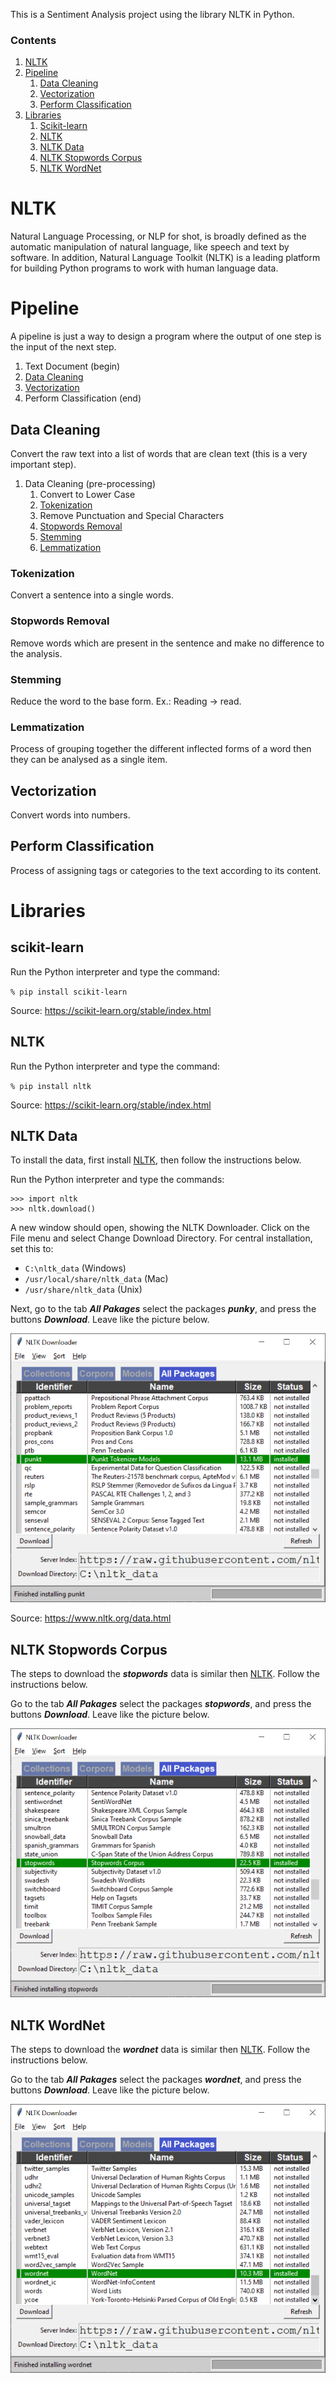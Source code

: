 This is a Sentiment Analysis project using the library NLTK in Python.

### Contents

1. [NLTK](#NLTK)
1. [Pipeline](#pipeline)
    1. [Data Cleaning](#Data-Cleaning)
    1. [Vectorization](#Vectorization)
    1. [Perform Classification](#Perform-Classification)
1. [Libraries](#libraries)
    1. [Scikit-learn](#scikit-learn)
    1. [NLTK](#nltk)
    1. [NLTK Data](#nltk-data)
    1. [NLTK Stopwords Corpus](#nltk-stopwords-corpus)
    1. [NLTK WordNet](#nltk-wordnet)
    
# NLTK

Natural Language Processing, or NLP for shot, is broadly defined as the automatic manipulation of natural language, like speech and text by software.
In addition, Natural Language Toolkit (NLTK) is a leading platform for building Python programs to work with human language data.

# Pipeline

A pipeline is just a way to design a program where the output of one step is the input of the next step.

1. Text Document (begin)
1. [Data Cleaning](#Data-Cleaning)
1. [Vectorization](#Vectorization)
1. Perform Classification (end)

## Data Cleaning

Convert the raw text into a list of words that are clean text (this is a very important step).

1. Data Cleaning (pre-processing)
    1. Convert to Lower Case
    1. [Tokenization](#Tokenization)
    1. Remove Punctuation and Special Characters
    1. [Stopwords Removal](#Stopwords-Removal)
    1. [Stemming](#Stemming)
    1. [Lemmatization](#Lemmatization)

### Tokenization

Convert a sentence into a single words.

### Stopwords Removal

Remove words which are present in the sentence and make no difference to the analysis.

### Stemming

Reduce the word to the base form. Ex.: Reading -> read.

### Lemmatization

Process of grouping together the different inflected forms of a word then they can be analysed as a single item.

## Vectorization

Convert words into numbers.

## Perform Classification

Process of assigning tags or categories to the text according to its content.

# Libraries

## scikit-learn

Run the Python interpreter and type the command:

`% pip install scikit-learn`

Source: https://scikit-learn.org/stable/index.html

## NLTK

Run the Python interpreter and type the command:

`% pip install nltk`

Source: https://scikit-learn.org/stable/index.html

## NLTK Data

To install the data, first install [NLTK](#nltk), then follow the instructions below.

Run the Python interpreter and type the commands:

```
>>> import nltk
>>> nltk.download()
```

A new window should open, showing the NLTK Downloader. Click on the File menu and select Change Download Directory. For central installation, set this to:

- `C:\nltk_data` (Windows)
- `/usr/local/share/nltk_data` (Mac)
- `/usr/share/nltk_data` (Unix)

Next, go to the tab _**All Pakages**_ select the packages **_punky_**, and press the buttons **_Download_**. Leave like
the picture below.

![Data](/resources/01.png)

Source: https://www.nltk.org/data.html

## NLTK Stopwords Corpus

The steps to download the **_stopwords_** data is similar then [NLTK](#nltk). Follow the instructions below.

Go to the tab _**All Pakages**_ select the packages **_stopwords_**, and press the buttons **_Download_**. Leave like
the picture below.

![Stopwords](/resources/02.png)

## NLTK WordNet

The steps to download the **_wordnet_** data is similar then [NLTK](#nltk). Follow the instructions below.

Go to the tab _**All Pakages**_ select the packages **_wordnet_**, and press the buttons **_Download_**. Leave like the
picture below.

![WordNet](/resources/03.png)
